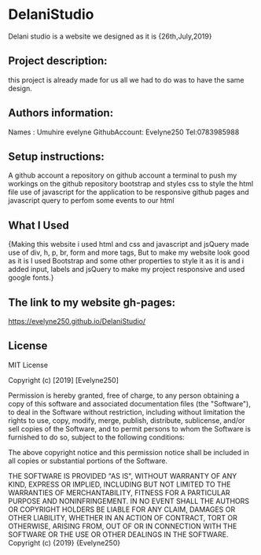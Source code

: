 # DelaniStudio

Delani studio is a website we designed as it is {26th,July,2019}

## Project description:
this project is already made for us all we had to do was to have the same design.

## Authors information:
Names : Umuhire evelyne
 GithubAccount: Evelyne250 
 Tel:0783985988

## Setup instructions:
A github account a repository on github account a terminal to push my workings on the github repository bootstrap and styles css to style the html file use of javascript for the application to be responsive github pages and javascript query to perfom some events to our html 

## What I Used
{Making this website i used html and css and javascript and jsQuery made use of div, h, p, br, form and more tags, But to make my website look good as it is I used Bootstrap and some other properties to style it as it is and i added input, labels and jsQuery to make my project responsive and used google fonts.}



## The link to my website gh-pages:
https://evelyne250.github.io/DelaniStudio/

## License
MIT License

Copyright (c) [2019] [Evelyne250]

Permission is hereby granted, free of charge, to any person obtaining a copy of this software and associated documentation files (the "Software"), to deal in the Software without restriction, including without limitation the rights to use, copy, modify, merge, publish, distribute, sublicense, and/or sell copies of the Software, and to permit persons to whom the Software is furnished to do so, subject to the following conditions:

The above copyright notice and this permission notice shall be included in all copies or substantial portions of the Software.

THE SOFTWARE IS PROVIDED "AS IS", WITHOUT WARRANTY OF ANY KIND, EXPRESS OR IMPLIED, INCLUDING BUT NOT LIMITED TO THE WARRANTIES OF MERCHANTABILITY, FITNESS FOR A PARTICULAR PURPOSE AND NONINFRINGEMENT. IN NO EVENT SHALL THE AUTHORS OR COPYRIGHT HOLDERS BE LIABLE FOR ANY CLAIM, DAMAGES OR OTHER LIABILITY, WHETHER IN AN ACTION OF CONTRACT, TORT OR OTHERWISE, ARISING FROM, OUT OF OR IN CONNECTION WITH THE SOFTWARE OR THE USE OR OTHER DEALINGS IN THE SOFTWARE. Copyright (c) {2019} {Evelyne250}